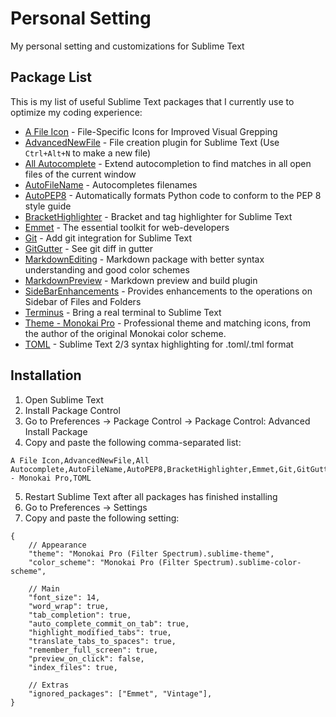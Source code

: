# Personal Setting

My personal setting and customizations for Sublime Text

## Package List

This is my list of useful Sublime Text packages that I currently use to optimize my coding experience:

- [A File Icon](https://packagecontrol.io/packages/A%20File%20Icon) - File-Specific Icons for Improved Visual Grepping
- [AdvancedNewFile](https://packagecontrol.io/packages/AdvancedNewFile) - File creation plugin for Sublime Text (Use `Ctrl+Alt+N` to make a new file)
- [All Autocomplete](https://packagecontrol.io/packages/All%20Autocomplete) - Extend autocompletion to find matches in all open files of the current window
- [AutoFileName](https://packagecontrol.io/packages/AutoFileName) - Autocompletes filenames
- [AutoPEP8](https://packagecontrol.io/packages/AutoPEP8) - Automatically formats Python code to conform to the PEP 8 style guide
- [BracketHighlighter](https://packagecontrol.io/packages/BracketHighlighter) - Bracket and tag highlighter for Sublime Text 
- [Emmet](https://packagecontrol.io/packages/Emmet) - The essential toolkit for web-developers
- [Git](https://packagecontrol.io/packages/Git) - Add git integration for Sublime Text
- [GitGutter](https://packagecontrol.io/packages/GitGutter) - See git diff in gutter
- [MarkdownEditing](https://packagecontrol.io/packages/MarkdownEditing) - Markdown package with better syntax understanding and good color schemes
- [MarkdownPreview](https://packagecontrol.io/packages/MarkdownPreview) - Markdown preview and build plugin
- [SideBarEnhancements](https://packagecontrol.io/packages/SideBarEnhancements) - Provides enhancements to the operations on Sidebar of Files and Folders
- [Terminus](https://packagecontrol.io/packages/Terminus) - Bring a real terminal to Sublime Text
- [Theme - Monokai Pro](https://packagecontrol.io/packages/Theme%20-%20Monokai%20Pro) - Professional theme and matching icons, from the author of the original Monokai color scheme.
- [TOML](https://packagecontrol.io/packages/TOML) - Sublime Text 2/3 syntax highlighting for .toml/.tml format

## Installation

1. Open Sublime Text
2. Install Package Control
3. Go to Preferences -> Package Control -> Package Control: Advanced Install Package
4. Copy and paste the following comma-separated list:

```
A File Icon,AdvancedNewFile,All Autocomplete,AutoFileName,AutoPEP8,BracketHighlighter,Emmet,Git,GitGutter,MarkdownEditing,MarkdownPreview,SideBarEnhancements,Terminus,Theme - Monokai Pro,TOML
```

5. Restart Sublime Text after all packages has finished installing
6. Go to Preferences -> Settings
7. Copy and paste the following setting:

```sublime-settings
{
    // Appearance
    "theme": "Monokai Pro (Filter Spectrum).sublime-theme",
    "color_scheme": "Monokai Pro (Filter Spectrum).sublime-color-scheme",
    
    // Main
    "font_size": 14,
    "word_wrap": true,
    "tab_completion": true,
    "auto_complete_commit_on_tab": true,
    "highlight_modified_tabs": true,
    "translate_tabs_to_spaces": true,
    "remember_full_screen": true,
    "preview_on_click": false,
    "index_files": true,

    // Extras
    "ignored_packages": ["Emmet", "Vintage"],
}

```
